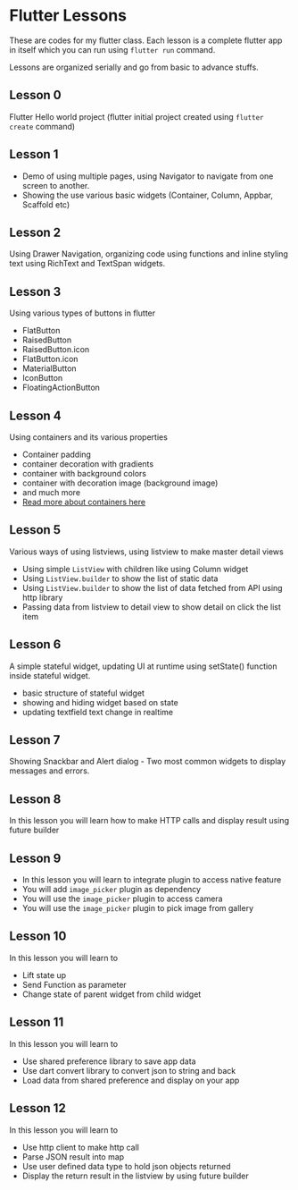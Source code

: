 # Flutter Lessons
These are codes for my flutter class. Each lesson is a complete flutter app in itself which you can run using `flutter run` command.

Lessons are organized serially and go from basic to advance stuffs.

## Lesson 0
Flutter Hello world project (flutter initial project created using `flutter create` command)

## Lesson 1
- Demo of using multiple pages, using Navigator to navigate from one screen to another.
- Showing the use various basic widgets (Container, Column, Appbar, Scaffold etc)

## Lesson 2
Using Drawer Navigation, organizing code using functions and inline styling text using RichText and TextSpan widgets.

## Lesson 3
Using various types of buttons in flutter
- FlatButton
- RaisedButton
- RaisedButton.icon
- FlatButton.icon
- MaterialButton
- IconButton
- FloatingActionButton


## Lesson 4
Using containers and its various properties
- Container padding
- container decoration with gradients
- container with background colors
- container with decoration image (background image)
- and much more
- [Read more about containers here](https://flutteropen.gitbook.io/ebook/flutter-widgets-01-container)

## Lesson 5
Various ways of using listviews, using listview to make master detail views
- Using simple `ListView` with children like using Column widget
- Using `ListView.builder` to show the list of static data
- Using `ListView.builder` to show the list of data fetched from API using http library
- Passing data from listview to detail view to show detail on click the list item

## Lesson 6
A simple stateful widget, updating UI at runtime using setState() function inside stateful widget.
- basic structure of stateful widget
- showing and hiding widget based on state
- updating textfield text change in realtime

## Lesson 7
Showing Snackbar and Alert dialog - Two most common widgets to display messages and errors.

## Lesson 8
In this lesson you will learn how to make HTTP calls and display result using future builder

## Lesson 9
- In this lesson you will learn to integrate plugin to access native feature
- You will add `image_picker` plugin as dependency
- You will use the `image_picker` plugin to access camera
- You will use the `image_picker` plugin to pick image from gallery

## Lesson 10
In this lesson you will learn to 
- Lift state up
- Send Function as parameter
- Change state of parent widget from child widget

## Lesson 11
In this lesson you will learn to
- Use shared preference library to save app data
- Use dart convert library to convert json to string and back
- Load data from shared preference and display on your app

## Lesson 12
In this lesson you will learn to
- Use http client to make http call
- Parse JSON result into map
- Use user defined data type to hold json objects returned
- Display the return result in the listview by using future builder